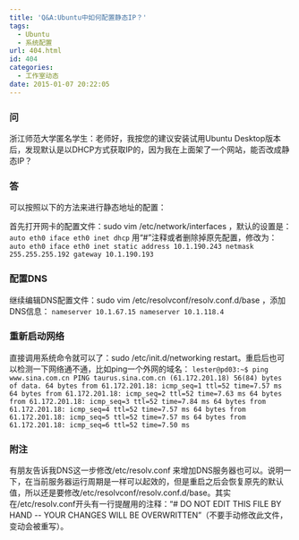 ```yaml
---
title: 'Q&A:Ubuntu中如何配置静态IP？'
tags:
  - Ubuntu
  - 系统配置
url: 404.html
id: 404
categories:
  - 工作室动态
date: 2015-01-07 20:22:05
---
```


### 问

浙江师范大学匿名学生：老师好，我按您的建议安装试用Ubuntu Desktop版本后，发现默认是以DHCP方式获取IP的，因为我在上面架了一个网站，能否改成静态IP？

### 答

可以按照以下的方法来进行静态地址的配置：

首先打开网卡的配置文件：sudo vim /etc/network/interfaces ，默认的设置是： `auto eth0 iface eth0 inet dhcp` 用“#”注释或者删除掉原先配置，修改为： `auto eth0 iface eth0 inet static address 10.1.190.243 netmask 255.255.255.192 gateway 10.1.190.193`

### 配置DNS

继续编辑DNS配置文件：sudo vim /etc/resolvconf/resolv.conf.d/base ，添加DNS信息： `nameserver 10.1.67.15 nameserver 10.1.118.4`

### 重新启动网络

直接调用系统命令就可以了：sudo /etc/init.d/networking restart。重启后也可以检测一下网络通不通，比如ping一个外网的域名： `lester@pd03:~$ ping www.sina.com.cn PING taurus.sina.com.cn (61.172.201.18) 56(84) bytes of data. 64 bytes from 61.172.201.18: icmp_seq=1 ttl=52 time=7.57 ms 64 bytes from 61.172.201.18: icmp_seq=2 ttl=52 time=7.63 ms 64 bytes from 61.172.201.18: icmp_seq=3 ttl=52 time=7.84 ms 64 bytes from 61.172.201.18: icmp_seq=4 ttl=52 time=7.57 ms 64 bytes from 61.172.201.18: icmp_seq=5 ttl=52 time=7.57 ms 64 bytes from 61.172.201.18: icmp_seq=6 ttl=52 time=7.50 ms`

### 附注

有朋友告诉我DNS这一步修改/etc/resolv.conf 来增加DNS服务器也可以。说明一下，在当前服务器运行周期是一样可以起效的，但是重启之后会恢复原先的默认值，所以还是要修改/etc/resolvconf/resolv.conf.d/base。其实在/etc/resolv.conf开头有一行提醒用的注释：“# DO NOT EDIT THIS FILE BY HAND -- YOUR CHANGES WILL BE OVERWRITTEN”（不要手动修改此文件，变动会被重写）。